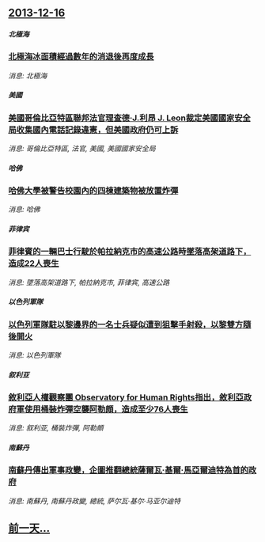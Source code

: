 ## [2013-12-16](/news/2013/12/16/index.md)

##### 北極海
### [ 北極海冰面積經過數年的消退後再度成長 ](/news/2013/12/16/北極海冰面積經過數年的消退後再度成長.md)
_消息: 北極海_

##### 美國
### [ 美國哥倫比亞特區聯邦法官理查德·J.利昂 J. Leon裁定美國國家安全局收集國內電話記錄違憲，但美國政府仍可上訴 ](/news/2013/12/16/美國哥倫比亞特區聯邦法官理查德-J利昂-J-Leon裁定美國國家安全局收集國內電話記錄違憲-但美國政府仍可上訴.md)
_消息: 哥倫比亞特區, 法官, 美國, 美國國家安全局_

##### 哈佛
### [ 哈佛大學被警告校園內的四棟建築物被放置炸彈 ](/news/2013/12/16/哈佛大學被警告校園內的四棟建築物被放置炸彈.md)
_消息: 哈佛_

##### 菲律宾
### [ 菲律賓的一輛巴士行駛於帕拉納克市的高速公路時墜落高架道路下，造成22人喪生 ](/news/2013/12/16/菲律賓的一輛巴士行駛於帕拉納克市的高速公路時墜落高架道路下-造成22人喪生.md)
_消息: 墜落高架道路下, 帕拉納克市, 菲律宾, 高速公路_

##### 以色列軍隊
### [ 以色列軍隊駐以黎邊界的一名士兵疑似遭到狙擊手射殺，以黎雙方隨後開火 ](/news/2013/12/16/以色列軍隊駐以黎邊界的一名士兵疑似遭到狙擊手射殺-以黎雙方隨後開火.md)
_消息: 以色列軍隊_

##### 叙利亚
### [ 敘利亞人權觀察團 Observatory for Human Rights指出，敘利亞政府軍使用桶裝炸彈空襲阿勒頗，造成至少76人喪生 ](/news/2013/12/16/敘利亞人權觀察團-Observatory-for-Human-Rights指出-敘利亞政府軍使用桶裝炸彈空襲阿勒頗-造.md)
_消息: 叙利亚, 桶裝炸彈, 阿勒頗_

##### 南蘇丹
### [ 南蘇丹傳出軍事政變，企圖推翻總統薩爾瓦·基爾·馬亞爾迪特為首的政府 ](/news/2013/12/16/南蘇丹傳出軍事政變-企圖推翻總統薩爾瓦-基爾-馬亞爾迪特為首的政府.md)
_消息: 南蘇丹, 南蘇丹政變, 總統, 萨尔瓦·基尔·马亚尔迪特_

## [前一天...](/news/2013/12/15/index.md)

